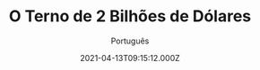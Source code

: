 ---
id: 'a5f22750-517c-4c80-9b28-09798a2cc5fc'
type: 'movie' # Filme, Série, Anime
title: "O Terno de 2 Bilhões de Dólares"
synopsis: ["Jackie Chan (A Hora do Rush) e Jennifer Love Hewitt (Doce Trapaça) são parceiros de muita ação em O Terno de 2 Bilhões de Dólares, uma aventura espetacular, recheada de risos e cenas de ação radicais e malucas. Jimmy Tong (Chan) é o simpático motorista particular de um milionário que acaba sofrendo um acidente. De volta para casa, Tong prova o terno do patrão que lhe dá super poderes. Confeccionado para enfrentar confusões, o smoking de luxo faz Chan e sua inexperiente parceira (Love Hewitt) entrarem no perigoso mundo da espionagem internacional.",
]
originalTitle: "The Tuxedo"
date: '2021-04-13T09:15:12.000Z'
update: '2021-04-13T09:15:12.000Z'
releaseDate: '2002-09-27T03:00:00.000Z'
imdb:
  rating: '5.4' # 8.5
  id: '' # tt0470752
duration: '1h 38m'
trailer:
  urls: [
    'nWqbjZ3bGWU',
  ]
tags: ['1080p']
genre: ['Ação', 'Comédia', 'Ficção científica'] #
quality: 'BluRay' # BluRay, WEB-DL, HDTV, WEB-DL4K, WEB-DLe
format: 'Mkv' # MKV, MP4, TS
audio: 'Português, Inglês' # Dublado, Legendado, Dual Audio, Dub & Leg
subtitle: 'Português' # Português, inglês,
size: '4.20 GB' # 4.8 GB
audioQuality: 10
videoQuality: 10
directors: []
#  - name: 'Lana Wachowski'
#    image: ''
#  - name: 'Lilly Wachowski'
#    image: ''
cast: []
#  - name: 'Keanu Reeves'
#    image: ''
#    characterName: 'Neo'
writers: []
#  - name: ''
#    image: ''
maturityRating:
  age: '' # L , 10, 12, 14, 16, 18
  topics: [''] # Violence, Illegal drugs, Inappropriate Language, Legal Drugs, Sexual Content, Extreme Violence
###########################################
download:
  
  - url: 'magnet:?xt=urn:btih:D0F9359BEBC83838495879137C5D97A41B8BFE3A&dn=O%20Terno%20de%20Dois%20Bilh%c3%b5es%20de%20D%c3%b3lares%202002%205.1%20%281080p%29%20LAPUMiA&tr=udp%3a%2f%2ftracker.opentrackr.org%3a1337%2fannounce&tr=udp%3a%2f%2ftracker.opentrackr.org%3a1337%2fannounce&tr=udp%3a%2f%2ftracker.openbittorrent.com%3a80%2fannounce&tr=udp%3a%2f%2ftracker.openbittorrent.com%3a80%2fannounce&tr=udp%3a%2f%2ftracker.openbittorrent.com%3a80%2fannounce&tr=udp%3a%2f%2ftracker.trackerfix.com%3a80%2fannounce&tr=udp%3a%2f%2ftracker.coppersurfer.tk%3a6969%2fannounce&tr=udp%3a%2f%2ftracker.leechers-paradise.org%3a6969%2fannounce&tr=udp%3a%2f%2feddie4.nl%3a6969%2fannounce&tr=udp%3a%2f%2fp4p.arenabg.com%3a1337%2fannounce&tr=udp%3a%2f%2fexplodie.org%3a6969%2fannounce&tr=udp%3a%2f%2fzer0day.ch%3a1337%2fannounce&tr=udp%3a%2f%2ftracker.opentrackr.org%3a1337%2fannounce'
    resolution: '1080p' # 720p, 1080p, 4K,
    audio: 'Dual Áudio' # Dublado, Legendado, Dual Audio
    size: '' # 4.8 GB
    quality: '' # BluRay, WEB-DL
    format: '' # MKV
images:
  cover: '/assets/movies/o-terno-de-2-bilhoes-de-dolares.jpg'
  background: '/assets/movies/'
---